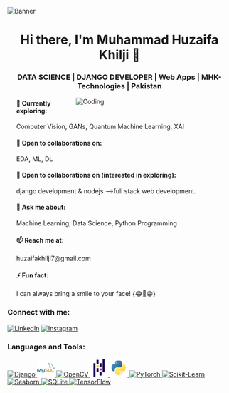 ![Banner](https://www.lsbf.org.uk/media/1627/digital-world-2.jpg?anchor=center&mode=crop&quality=80&width=1920&height=500&rnd=132742552200000000)

<h1 align="center">Hi there, I'm Muhammad Huzaifa Khilji 👋</h1>
<h3 align="center"> DATA SCIENCE | DJANGO DEVELOPER | Web Apps | MHK-Technologies | Pakistan</h3>

<img align="right" alt="Coding" width="350" src="https://camo.githubusercontent.com/f8890b3836e5c774ccf3074efabcd95f31dbce1fcf4e0ed8a696f8b43f959eae/68747470733a2f2f696e646f616e616c79746963612e636f6d2f7374617469632f696d616765732f646174612d736369656e63652d322e676966">

<div style="margin-left: 20px; margin-bottom: 10px;">
    <h4>🌱 Currently exploring:</h4>
    <p>Computer Vision, GANs, Quantum Machine Learning, XAI</p>
</div>

<div style="margin-left: 20px; margin-bottom: 10px;">
    <h4>👯 Open to collaborations on:</h4>
    <p>EDA, ML, DL</p>
</div>
<div style="margin-left: 20px; margin-bottom: 10px;">
    <h4>👯 Open to collaborations on (interested in exploring):</h4>
    <p>django development & nodejs -->full stack web development.</p>
</div>

<div style="margin-left: 20px; margin-bottom: 10px;">
    <h4>💬 Ask me about:</h4>
    <p>Machine Learning, Data Science, Python Programming</p>
</div>

<div style="margin-left: 20px; margin-bottom: 10px;">
    <h4>📫 Reach me at:</h4>
    <p>huzaifakhilji7@gmail.com</p>
</div>

<div style="margin-left: 20px; margin-bottom: 10px;">
    <h4>⚡ Fun fact:</h4>
    <p>I can always bring a smile to your face! {😂🤪😁}</p>
</div>

<h3 align="left">Connect with me:</h3>
<p align="left">
<a href="https://www.linkedin.com/in/muhammad-huzaifa-khilji-955320159/" target="blank"><img align="center" src="https://raw.githubusercontent.com/rahuldkjain/github-profile-readme-generator/master/src/images/icons/Social/linked-in-alt.svg" alt="LinkedIn" height="30" width="40" /></a>
<a href="https://instagram.com/honeykhilji_1" target="blank"><img align="center" src="https://raw.githubusercontent.com/rahuldkjain/github-profile-readme-generator/master/src/images/icons/Social/instagram.svg" alt="Instagram" height="30" width="40" /></a>
</p>

<h3 align="left">Languages and Tools:</h3>
<p align="left">
<a href="https://www.djangoproject.com/" target="_blank" rel="noreferrer"> <img src="https://cdn.worldvectorlogo.com/logos/django.svg" alt="Django" width="40" height="40"/> </a>
<a href="https://www.mysql.com/" target="_blank" rel="noreferrer"> <img src="https://raw.githubusercontent.com/devicons/devicon/master/icons/mysql/mysql-original-wordmark.svg" alt="MySQL" width="40" height="40"/> </a>
<a href="https://opencv.org/" target="_blank" rel="noreferrer"> <img src="https://www.vectorlogo.zone/logos/opencv/opencv-icon.svg" alt="OpenCV" width="40" height="40"/> </a>
<a href="https://pandas.pydata.org/" target="_blank" rel="noreferrer"> <img src="https://raw.githubusercontent.com/devicons/devicon/2ae2a900d2f041da66e950e4d48052658d850630/icons/pandas/pandas-original.svg" alt="Pandas" width="40" height="40"/> </a>
<a href="https://www.python.org" target="_blank" rel="noreferrer"> <img src="https://raw.githubusercontent.com/devicons/devicon/master/icons/python/python-original.svg" alt="Python" width="40" height="40"/> </a>
<a href="https://pytorch.org/" target="_blank" rel="noreferrer"> <img src="https://www.vectorlogo.zone/logos/pytorch/pytorch-icon.svg" alt="PyTorch" width="40" height="40"/> </a>
<a href="https://scikit-learn.org/" target="_blank" rel="noreferrer"> <img src="https://upload.wikimedia.org/wikipedia/commons/0/05/Scikit_learn_logo_small.svg" alt="Scikit-Learn" width="40" height="40"/> </a>
<a href="https://seaborn.pydata.org/" target="_blank" rel="noreferrer"> <img src="https://seaborn.pydata.org/_images/logo-mark-lightbg.svg" alt="Seaborn" width="40" height="40"/> </a>
<a href="https://www.sqlite.org/" target="_blank" rel="noreferrer"> <img src="https://www.vectorlogo.zone/logos/sqlite/sqlite-icon.svg" alt="SQLite" width="40" height="40"/> </a>
<a href="https://www.tensorflow.org" target="_blank" rel="noreferrer"> <img src="https://www.vectorlogo.zone/logos/tensorflow/tensorflow-icon.svg" alt="TensorFlow" width="40" height="40"/> </a>
</p>
